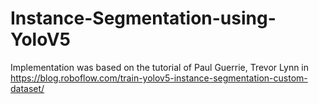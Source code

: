 # Instance-Segmentation-using-YoloV5
Implementation was based on the tutorial of Paul Guerrie, Trevor Lynn in https://blog.roboflow.com/train-yolov5-instance-segmentation-custom-dataset/
